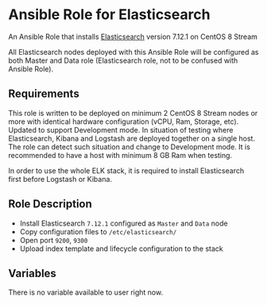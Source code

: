 # Ansible Role for Elasticsearch

An Ansible Role that installs [Elasticsearch](https://www.elastic.co/elasticsearch/) version 7.12.1 on CentOS 8 Stream

All Elasticsearch nodes deployed with this Ansible Role will be configured as both Master and Data role (Elasticsearch role, not to be confused with Ansible Role).

## Requirements

This role is written to be deployed on minimum 2 CentOS 8 Stream nodes or more with identical hardware configuration (vCPU, Ram, Storage, etc).
Updated to support Development mode. In situation of testing where Elasticsearch, Kibana and Logstash are deployed together on a single host. The role can detect such situation and change to Development mode. It is recommended to have a host with minimum 8 GB Ram when testing.

In order to use the whole ELK stack, it is required to install Elasticsearch first before Logstash or Kibana. 


## Role Description
- Install Elasticsearch `7.12.1` configured as `Master` and `Data` node
- Copy configuration files to `/etc/elasticsearch/`
- Open port `9200`, `9300`
- Upload index template and lifecycle configuration to the stack

## Variables

There is no variable available to user right now.